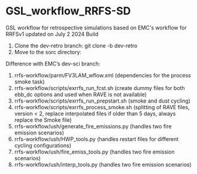 # GSL_workflow_RRFS-SD
GSL workflow for retrospective simulations based on EMC's workflow for RRFSv1 updated on July 2 2024
Build
1) Clone the dev-retro branch:
git clone -b dev-retro 
2) Move to the sorc directory:

Difference with EMC’s dev-sci branch: 
1) rrfs-workflow/parm/FV3LAM_wflow.xml
(dependencies for the process smoke task)
2) rrfs-workflow/scripts/exrrfs_run_fcst.sh
(create dummy files for both ebb_dc options and used when RAVE is not available)
3) rrfs-workflow/scripts/exrrfs_run_prepstart.sh
(smoke and dust cycling)
4) rrfs-workflow/scripts/exrrfs_process_smoke.sh
(splitting of RAVE files, version < 2, replace interpolated files if older than 5 days, always replace the Smoke file)
5) rrfs-workflow/ush/generate_fire_emissions.py
(handles two fire emission scenarios)
6) rrfs-workflow/ush/HWP_tools.py
(handles restart files for different cycling configurations)
7) rrfs-workflow/ush/fire_emiss_tools.py
(handles two fire emission scenarios)
8) rrfs-workflow/ush/interp_tools.py
(handles two fire emission scenarios)
